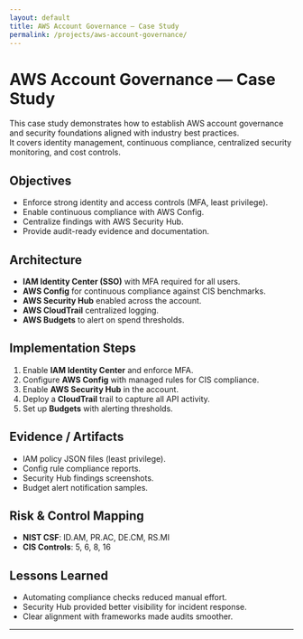 ```yaml
---
layout: default
title: AWS Account Governance — Case Study
permalink: /projects/aws-account-governance/
---
```


# AWS Account Governance — Case Study

This case study demonstrates how to establish AWS account governance and security foundations aligned with industry best practices.  
It covers identity management, continuous compliance, centralized security monitoring, and cost controls.

## Objectives
- Enforce strong identity and access controls (MFA, least privilege).
- Enable continuous compliance with AWS Config.
- Centralize findings with AWS Security Hub.
- Provide audit-ready evidence and documentation.

## Architecture
- **IAM Identity Center (SSO)** with MFA required for all users.
- **AWS Config** for continuous compliance against CIS benchmarks.
- **AWS Security Hub** enabled across the account.
- **AWS CloudTrail** centralized logging.
- **AWS Budgets** to alert on spend thresholds.

## Implementation Steps
1. Enable **IAM Identity Center** and enforce MFA.
2. Configure **AWS Config** with managed rules for CIS compliance.
3. Enable **AWS Security Hub** in the account.
4. Deploy a **CloudTrail** trail to capture all API activity.
5. Set up **Budgets** with alerting thresholds.

## Evidence / Artifacts
- IAM policy JSON files (least privilege).
- Config rule compliance reports.
- Security Hub findings screenshots.
- Budget alert notification samples.

## Risk & Control Mapping
- **NIST CSF**: ID.AM, PR.AC, DE.CM, RS.MI
- **CIS Controls**: 5, 6, 8, 16

## Lessons Learned
- Automating compliance checks reduced manual effort.
- Security Hub provided better visibility for incident response.
- Clear alignment with frameworks made audits smoother.

---
